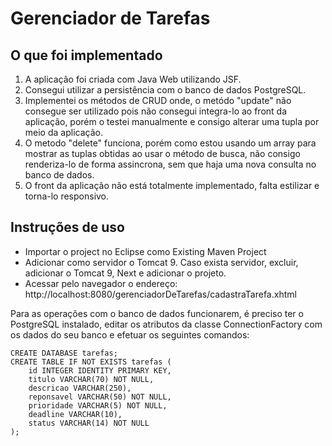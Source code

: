 # Gerenciador de Tarefas

## O que foi implementado
1) A aplicação foi criada com Java Web utilizando JSF. 
2) Consegui utilizar a persistência com o banco de dados PostgreSQL.
3) Implementei os métodos de CRUD onde, o metódo "update" não consegue ser utilizado pois não consegui integra-lo ao front da aplicação, porém o testei manualmente e consigo alterar uma tupla por meio da aplicação.
4) O metodo "delete" funciona, porém como estou usando um array para mostrar as tuplas obtidas ao usar o método de busca, não consigo renderiza-lo de forma assincrona, sem que haja uma nova consulta no banco de dados.
5) O front da aplicação não está totalmente implementado, falta estilizar e torna-lo responsivo.

## Instruções de uso
 - Importar o project no Eclipse como Existing Maven Project
 - Adicionar como servidor o Tomcat 9. Caso exista servidor, excluir, adicionar o Tomcat 9, Next e adicionar o projeto.
 - Acessar pelo navegador o endereço: http://localhost:8080/gerenciadorDeTarefas/cadastraTarefa.xhtml 

Para as operações com o banco de dados funcionarem, é preciso ter o PostgreSQL instalado, editar os atributos da classe ConnectionFactory com os dados do seu banco e efetuar os seguintes comandos:

    CREATE DATABASE tarefas;
    CREATE TABLE IF NOT EXISTS tarefas (
	    id INTEGER IDENTITY PRIMARY KEY,
	    titulo VARCHAR(70) NOT NULL,
	    descricao VARCHAR(250),
	    reponsavel VARCHAR(50) NOT NULL,
	    prioridade VARCHAR(5) NOT NULL,
	    deadline VARCHAR(10),
	    status VARCHAR(14) NOT NULL
    );





